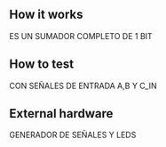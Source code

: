 <!---

This file is used to generate your project datasheet. Please fill in the information below and delete any unused
sections.

You can also include images in this folder and reference them in the markdown. Each image must be less than
512 kb in size, and the combined size of all images must be less than 1 MB.
-->

## How it works

ES UN SUMADOR COMPLETO DE 1 BIT

## How to test

CON SEÑALES DE ENTRADA A,B Y C_IN

## External hardware
GENERADOR DE SEÑALES Y LEDS

